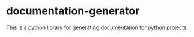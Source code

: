 # documentation-generator
This is a python library for generating documentation for python projects.

